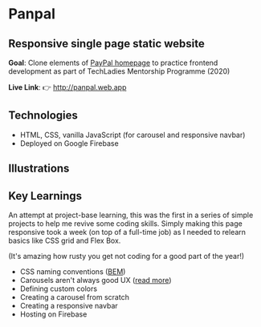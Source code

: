 # Panpal
## Responsive single page static website

**Goal**: Clone elements of [PayPal homepage](https://web.archive.org/web/20200807071626/https://www.paypal.com/sg/home) to practice frontend development as part of TechLadies Mentorship Programme (2020)

**Live Link**: 👉 http://panpal.web.app

## Technologies
- HTML, CSS, vanilla JavaScript (for carousel and responsive navbar)
- Deployed on Google Firebase

## Illustrations


## Key Learnings
An attempt at project-base learning, this was the first in a series of simple projects to help me revive some coding skills.
Simply making this page responsive took a week (on top of a full-time job) as I needed to relearn basics like CSS grid and Flex Box.

(It's amazing how rusty you get not coding for a good part of the year!)

- CSS naming conventions ([BEM](https://www.freecodecamp.org/news/css-naming-conventions-that-will-save-you-hours-of-debugging-35cea737d849/))
- Carousels aren't always good UX ([read more](https://cxl.com/blog/dont-use-automatic-image-sliders-or-carousels/))
- Defining custom colors
- Creating a carousel from scratch
- Creating a responsive navbar
- Hosting on Firebase
